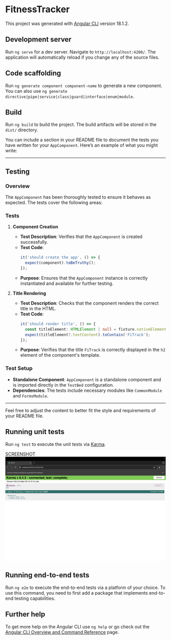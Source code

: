 # FitnessTracker

This project was generated with [Angular CLI](https://github.com/angular/angular-cli) version 18.1.2.

## Development server

Run `ng serve` for a dev server. Navigate to `http://localhost:4200/`. The application will automatically reload if you change any of the source files.

## Code scaffolding

Run `ng generate component component-name` to generate a new component. You can also use `ng generate directive|pipe|service|class|guard|interface|enum|module`.

## Build

Run `ng build` to build the project. The build artifacts will be stored in the `dist/` directory.

You can include a section in your README file to document the tests you have written for your `AppComponent`. Here’s an example of what you might write:

---

## Testing

### Overview

The `AppComponent` has been thoroughly tested to ensure it behaves as expected. The tests cover the following areas:

### Tests

1. **Component Creation**

   - **Test Description**: Verifies that the `AppComponent` is created successfully.
   - **Test Code**:
     ```typescript
     it('should create the app', () => {
       expect(component).toBeTruthy();
     });
     ```
   - **Purpose**: Ensures that the `AppComponent` instance is correctly instantiated and available for further testing.

2. **Title Rendering**

   - **Test Description**: Checks that the component renders the correct title in the HTML.
   - **Test Code**:
     ```typescript
     it('should render title', () => {
       const titleElement: HTMLElement | null = fixture.nativeElement.querySelector('h2');
       expect(titleElement?.textContent).toContain('FiTrack');
     });
     ```
   - **Purpose**: Verifies that the title `FiTrack` is correctly displayed in the `h2` element of the component's template.

### Test Setup

- **Standalone Component**: `AppComponent` is a standalone component and is imported directly in the `TestBed` configuration.
- **Dependencies**: The tests include necessary modules like `CommonModule` and `FormsModule`.

---

Feel free to adjust the content to better fit the style and requirements of your README file.


## Running unit tests

Run `ng test` to execute the unit tests via [Karma](https://karma-runner.github.io).


SCREENSHOT
![ScreenShot](<unit test passed.png>)


## Running end-to-end tests

Run `ng e2e` to execute the end-to-end tests via a platform of your choice. To use this command, you need to first add a package that implements end-to-end testing capabilities.

## Further help

To get more help on the Angular CLI use `ng help` or go check out the [Angular CLI Overview and Command Reference](https://angular.dev/tools/cli) page.
